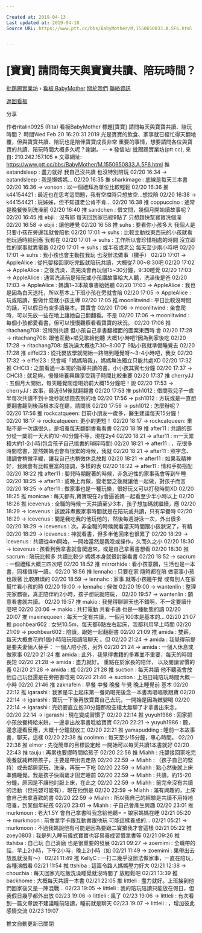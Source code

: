 ```yaml
---

Created at: 2019-04-13
Last updated at: 2019-04-18
Source URL: https://www.ptt.cc/bbs/BabyMother/M.1550650833.A.5F6.html


---
```


# [寶寶] 請問每天與寶寶共讀、陪玩時間？


[批踢踢實業坊](https://www.ptt.cc/bbs/) › [看板 BabyMother](https://www.ptt.cc/bbs/BabyMother/index.html) [關於我們](https://www.ptt.cc/about.html) [聯絡資訊](https://www.ptt.cc/contact.html)

[返回看板](https://www.ptt.cc/bbs/BabyMother/index.html)

分享

作者ritalin0925 (Rita)
看板BabyMother
標題\[寶寶\] 請問每天與寶寶共讀、陪玩時間？
時間Wed Feb 20 16:20:31 2019
光是寶寶的飲食、家事就已經忙得天翻地覆，但與寶寶共讀、陪玩也是陪伴寶寶成長非常 重要的事情，想要請問各位與寶寶的共讀、陪玩時間大概多久呢？謝謝。 -- ※ 發信站: 批踢踢實業坊(ptt.cc), 來自: 210.242.157.105 ※ 文章網址: <https://www.ptt.cc/bbs/BabyMother/M.1550650833.A.5F6.html>
推 eatandsleep : 盡力就好 我自己沒共讀 也沒特別陪玩 02/20 16:34
→ eatandsleep : 我是懶媽媽... 02/20 16:35
推 sharkimage : 底線是每天三本書 02/20 16:36
→ vonson : 以一個禮拜為單位比較輕鬆 02/20 16:36
推 k44154421 : 最近也在思考這問題，我有空擋時只想放空...想找陪 02/20 16:38
→ k44154421 : 玩姊姊，但不知道老公肯不肯... 02/20 16:38
推 coppuccino : 通常是晚餐後到洗澡前 02/20 16:40
推 sandchen : 借文問，幾個月開始讀故事呢？ 02/20 16:45
推 ebjii : 沒有耶 每天回到家已經9點了 只想趕快幫寶寶洗個澡 02/20 16:58
→ ebjii : 讓他睡覺 02/20 16:58
推 suhs : 要看你小孩多大 我個人是只要小孩在旁邊我就會陪他 02/20 17:01
→ suhs : 比較主動找東西玩的小孩就看他玩適時給回應 我有在 02/20 17:01
→ suhs : 工作所以會珍惜相處的時間 沒立即性的家事就靠電器 02/20 17:01
→ suhs : 或半夜或老公 每天至少兩小時吧 02/20 17:01
→ suhs : 我小孩也會主動拉我玩 也沒辦法做事（攤手） 02/20 17:01
→ AppleAlice : 從托嬰接回家吃完飯就陪玩共讀，大概從7:00~8:30吧 02/20 17:02
→ AppleAlice : 之後洗澡，洗完澡會再玩個15~30分鐘，9:30睡覺 02/20 17:03
→ AppleAlice : 通常洗澡前是陪玩或小孩講故事給大人聽，洗澡後是爸 02/20 17:03
→ AppleAlice : 媽講1~3本故事書給她聽 02/20 17:03
→ AppleAlice : 我也是因為白天送托，所以基本上下班小孩在旁就會陪 02/20 17:05
→ AppleAlice : 玩或陪讀，要做什麼就小孩主導 02/20 17:05
推 moonlitwind : 平日比較沒時間的話，可以假日有空多讀幾本。寶寶會 02/20 17:06
→ moonlitwind : 坐會爬時，可以先放一些在地上讓她自己翻翻看。不是 02/20 17:06
→ moonlitwind : 每個小孩都愛看書，但可以慢慢觀察看看寶寶的狀況。 02/20 17:06
推 ritachang708: 沒特別共讀 但小孩自己拿書翻裡面的圖案東西時 會 02/20 17:28
→ ritachang708: 跟他互動+唱兒歌給他聽 大概1小時吧?因為到家後吃 02/20 17:28
→ ritachang708: 飯洗澡大概也7:30~8:00了 9點小孩就準備睡覺去 02/20 17:28
推 eiffel23 : 從托嬰放學就開始一路陪到睡覺呀～3-4小時吧，我女 02/20 17:32
→ eiffel23 : 兒會喊「媽媽陪我」，媽媽無法獨立只能共處XD 02/20 17:32
推 CHCl3 : 之前看過一本關於指導共讀的書，小小孩其實七分鐘 02/20 17:37
→ CHCl3 : 就足夠，慢慢培養興趣享受親子時間比較重要 02/20 17:37
推 cherryJJ : 五個月大開始，每天睡覺關燈喝奶前大概15分鐘吧！說 02/20 17:53
→ cherryJJ : 故事，最近6M後就翻翻書 02/20 17:53
推 psh1012 : 借問我兒子一歲半每次共讀不到十幾秒就想跑去別的地 02/20 17:56
→ psh1012 : 方玩或是一直想要翻書翻到後面根本沒在聽，請問該 02/20 17:56
→ psh1012 : 怎麼辦呢？ 02/20 17:56
推 rockcatqueen: 目前小朋友一歲多，醫生建議每天15分鐘！ 02/20 18:17
→ rockcatqueen: 更小的更短！ 02/20 18:17
→ rockcatqueen: 重點不是一次講很久，是培養每天翻翻書看看書 02/20 18:19
推 after11 : 共讀的部分從一歲前一天大約10-40分鐘不等，現在2y4 02/20 18:21
→ after11 : m一天累積大約1-2小時(包含孩子自己挑書的瑣碎時間) 02/20 18:21
→ after11 : ，花很多時間唸書，當然媽媽也會有很累的時候，我就 02/20 18:21
→ after11 : 照字念、語調會稍微平緩，讓我自己也稍微休息放鬆 02/20 18:21
→ after11 : 如果我精神好，我就會有比較豐富的語調，多樣的表 02/20 18:22
→ after11 : 情和手勢搭配 02/20 18:22
推 after11 : 嬰兒時期醒著的時候，非急迫性的家事我會等到午睡 02/20 18:25
→ after11 : 或晚上再做，變老嬰之後就讓他一起做，對孩子而言 02/20 18:25
→ after11 : 做家事也是一種玩樂，很好玩又可以打發時間XD 02/20 18:25
推 monicae : 每天都有,寶寶現在2y會逼爸媽一起看至少半小時以上 02/20 18:26
推 icevenus : 全職的時候一天共讀至少3本，孩子想加碼就繼續，應 02/20 18:29
→ icevenus : 該說非煮飯家事時間就是在陪玩或共讀，只有早餐時 02/20 18:29
→ icevenus : 間是我吃我的他玩他的，然後每週游泳一次，外出很多 02/20 18:29
→ icevenus : 次。非全職的時候就看當天時間跟小孩狀況了，有精 02/20 18:29
→ icevenus : 神就看書，但多半他回來也很累了 02/20 18:29
→ icevenus : 共讀從4m開始，一開始當然是我唸或操作，久而久之小 02/20 18:30
→ icevenus : 孩看到我拿書就會爬過來，或是自己拿著書想看 02/20 18:30
推 sacrum : 陪玩比較多 共讀比較少 媽媽本身就很討厭看書 02/20 18:52
→ sacrum : 一個禮拜大概三四次吧 02/20 18:52
推 mirrorhide : 看小孩意願，生活也是一本書，同樣值得一讀。 02/20 18:56
推 lennahc : 只要在家 隨時都在陪 做家事小孩也跟著 比較麻煩的 02/20 18:59
→ lennahc : 家事 就等小孩睡午覺 或有別人在家幫忙看小孩的時 02/20 19:00
→ lennahc : 候做 02/20 19:00
→ wantenlin : 整理完家務後，真正陪伴約2小時，孩子想玩就陪玩， 02/20 19:57
→ wantenlin : 願意看書就共讀。 02/20 19:57
推 makio : 我覺得聊聊天也不錯啊，不一定要讀什麼吧 02/20 20:06
→ makio : 共打電動 共看卡通 也是一種動態的讀 02/20 20:07
推 maxinequeen : 每天一定有共讀，一個月100本是基本的… 02/20 21:07
推 poohbear602 : 女兒10.5m，每天都6點左右起床，我都利用早上時間 02/20 21:09
→ poohbear602 : 陪讀，跟她一起翻翻書 02/20 21:09
推 amida : 雙薪，每天大概會花約1個小時陪玩陪讀陪聊天 。但 02/20 21:24
→ amida : 我覺得前提是要夫妻倆人替手： 一個人陪小孩，另外 02/20 21:24
→ amida : 一個人休息或做家事 02/20 21:24
推 amida : 此外，我覺得書籍的多寡並不重要，每天的時間長短 02/20 21:28
→ amida : 盡力就好。 重點在於家長的陪伴， 以及閱讀習慣的養 02/20 21:28
→ amida : 成 02/20 21:28
推 suction : 每天共讀 他不聽我會放他自己玩但還是在旁把書唸完 02/20 21:46
→ suction : 上班日純陪玩時間大概一小時 02/20 21:46
推 zaknafein : 早餐 中餐 晚餐 午覺 晚上睡覺前 基本 02/20 22:12
推 igarashi : 我家是早上起床第一餐奶喝完後念一本書再唱唱歌跟寶 02/20 22:14
→ igarashi : 寶玩一下後再放寶寶自己去玩，一開始是因為嫩嬰喝 02/20 22:14
→ igarashi : 完奶要直立抱30分鐘那段空檔太無聊了才拿書出來念， 02/20 22:14
→ igarashi : 現在變成習慣了 02/20 22:14
推 yuyuh1986 : 回家把小孩放餐椅給米餅，一邊拿出故事書唸給寶寶 02/20 22:21
→ yuyuh1986 : 聽，邊念邊看反應，大概十分鐘就收工 02/20 22:21
推 yamapudding : 睡前一本故事書，聊天，這樣 02/20 22:38
推 coolmm : 每天至少15分鐘，專心時間。 02/20 22:38
推 elmor : 先從簡單的目標設定起 一開始可以每天共讀1本書就好 02/20 22:43
推 tauju : 再累也要挪時間給孩子 02/20 22:56
推 Miahh : 托嬰接回家吃完晚餐就純粹陪孩子，主要是帶出去走路 02/20 22:59
→ Miahh : （孩子自己的堅持）或去鄰居家玩、洗澡，再玩一下吃 02/20 22:59
→ Miahh : 點心然後就上床準備睡覺。我是孩子快兩歲才固定睡前 02/20 22:59
→ Miahh : 共讀，約15-20分鐘，原因是不讓他討厭上床，在此之 02/20 22:59
→ Miahh : 前完全沒有共讀的活動（但托嬰可能有），現在他倒是 02/20 22:59
→ Miahh : 滿有興趣的，上床會自己去拿喜歡的書 02/20 22:59
→ Miahh : 所以我自己的經驗是共讀不用特地陪養，到某個年紀孩 02/20 23:01
→ Miahh : 子自己會產生興趣 02/20 23:01
推 murkmoon : 老大1.5Y 會自己拿書叫我念給他聽= = 娘家媽媽在睡 02/21 05:20
→ murkmoon : 前會拿字卡跟互動書跟他玩 可能這樣養成的... 02/21 05:21
→ murkmoon : 不過我媽說他有可能是因為要跟二寶搶我才會這樣 02/21 05:22
推 zoey0803 : 我是列入睡前儀式寶寶也容易養成習慣拿書等 02/21 09:26
推 ttshiba : 自己玩 自己消磨 也是很重要的發展 02/21 09:27
→ zoemimi : 全職帶的話，早上2小時，下午2小時，晚上2小時（如 02/21 11:49
→ zoemimi : 果帶出去放風就沒有～） 02/21 11:49
推 KellyC : 一打二幾乎沒辦法做家事，一直在陪玩，各種演戲看 02/21 11:54
推 ttshiba : 這篇令路人媽媽壓力好大 02/21 12:38
→ chouchia : 每天回家光吃飯洗澡睡覺就沒時間了 放輕鬆吧 02/21 13:39
推 backhome : 大概每天共讀一本書 02/21 22:05
推 littleli : 盡力就好。上班接到他們回家後又是一陣混戰… 02/23 19:05
→ littleli : 我的陪玩陪讀只能放在假日，但我假日幾乎都外出放 02/23 19:06
→ littleli : 風了 02/23 19:06
→ littleli : 有次看到一篇文章說不建議睡前陪讀，睡前就是聊天 02/23 19:07
→ littleli : ，增加彼此感情交流 02/23 19:07

推文自動更新已關閉

